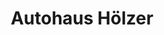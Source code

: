 ---
title: "Autohaus Hölzer"
url: /bad-koenigshofen-im-grabfeld/autohaus-hoelzer/
shop: Autohaus
---